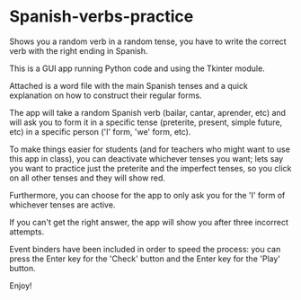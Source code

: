 # Spanish-verbs-practice

Shows you a random verb in a random tense, you have to write the correct verb with the right ending in Spanish.

This is a GUI app running Python code and using the Tkinter module.

Attached is a word file with the main Spanish tenses and a quick explanation on how to construct their regular forms.

The app will take a random Spanish verb (bailar, cantar, aprender, etc) and will ask you to form it in a specific tense (preterite, present, simple future, etc) in a specific person ('I' form, 'we' form, etc).

To make things easier for students (and for teachers who might want to use this app in class), you can deactivate whichever tenses you want; lets say you want to practice just the preterite and the imperfect tenses, so you click on all other tenses and they will show red.

Furthermore, you can choose for the app to only ask you for the 'I' form of whichever tenses are active.

If you can't get the right answer, the app will show you after three incorrect attempts.

Event binders have been included in order to speed the process: you can press the Enter key for the 'Check' button and the Enter key for the 'Play' button.

Enjoy!
